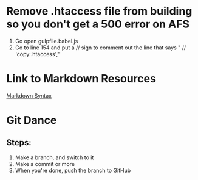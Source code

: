 # Remove .htaccess file from building so you don't get a 500 error on AFS
1. Go open gulpfile.babel.js
2. Go to line 154 and put a // sign to comment out the line that says " // 'copy:.htaccess',"
# Link to Markdown Resources

[Markdown Syntax](https://www.markdownguide.org/basic-syntax/)

# Git Dance

## Steps:

1. Make a branch, and switch to it
2. Make a commit or more
3. When you're done, push the branch to GitHub
